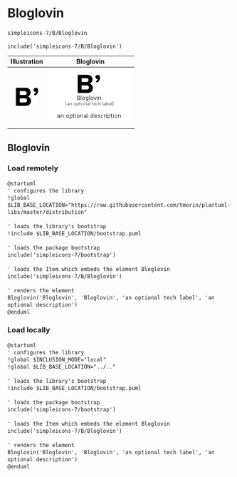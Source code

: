 # Bloglovin


```text
simpleicons-7/B/Bloglovin
```

```text
include('simpleicons-7/B/Bloglovin')
```



| Illustration | Bloglovin |
| :---: | :---: |
| ![illustration for Illustration](../../simpleicons-7/B/Bloglovin.png) | ![illustration for Bloglovin](../../simpleicons-7/B/Bloglovin.Local.png) |




## Bloglovin

### Load remotely
```plantuml
@startuml
' configures the library
!global $LIB_BASE_LOCATION="https://raw.githubusercontent.com/tmorin/plantuml-libs/master/distribution"

' loads the library's bootstrap
!include $LIB_BASE_LOCATION/bootstrap.puml

' loads the package bootstrap
include('simpleicons-7/bootstrap')

' loads the Item which embeds the element Bloglovin
include('simpleicons-7/B/Bloglovin')

' renders the element
Bloglovin('Bloglovin', 'Bloglovin', 'an optional tech label', 'an optional description')
@enduml
```

### Load locally
```plantuml
@startuml
' configures the library
!global $INCLUSION_MODE="local"
!global $LIB_BASE_LOCATION="../.."

' loads the library's bootstrap
!include $LIB_BASE_LOCATION/bootstrap.puml

' loads the package bootstrap
include('simpleicons-7/bootstrap')

' loads the Item which embeds the element Bloglovin
include('simpleicons-7/B/Bloglovin')

' renders the element
Bloglovin('Bloglovin', 'Bloglovin', 'an optional tech label', 'an optional description')
@enduml
```

